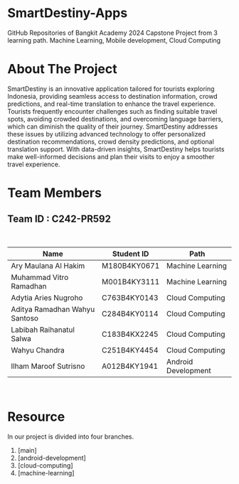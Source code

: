 # SmartDestiny-Apps

GitHub Repositories of Bangkit Academy 2024 Capstone Project from 3 learning path. Machine Learning, Mobile development, Cloud Computing

# About The Project

SmartDestiny is an innovative application tailored for tourists exploring Indonesia, providing seamless access to destination information, crowd predictions, and real-time translation to enhance the travel experience. Tourists frequently encounter challenges such as finding suitable travel spots, avoiding crowded destinations, and overcoming language barriers, which can diminish the quality of their journey. SmartDestiny addresses these issues by utilizing advanced technology to offer personalized destination recommendations, crowd density predictions, and optional translation support. With data-driven insights, SmartDestiny helps tourists make well-informed decisions and plan their visits to enjoy a smoother travel experience.

# Team Members

## Team ID : C242-PR592

<br>

| Name                           | Student ID     | Path                |
| ---------------------          | ----------     | ------------------- |
| Ary Maulana Al Hakim           | M180B4KY0671   | Machine Learning    |
| Muhammad Vitro Ramadhan        | M001B4KY3111   | Machine Learning    |
| Adytia Aries Nugroho           | C763B4KY0143   | Cloud Computing     |
| Aditya Ramadhan Wahyu Santoso  | C284B4KY0114   | Cloud Computing     |
| Labibah Raihanatul Salwa       | C183B4KX2245   | Cloud Computing     |
| Wahyu Chandra                  | C251B4KY4454   | Cloud Computing     |
|  Ilham Maroof Sutrisno         | A012B4KY1941   | Android Development |

<br>

# Resource

In our project is divided into four branches.

1. [main]
2. [android-development]
3. [cloud-computing]
4. [machine-learning]
